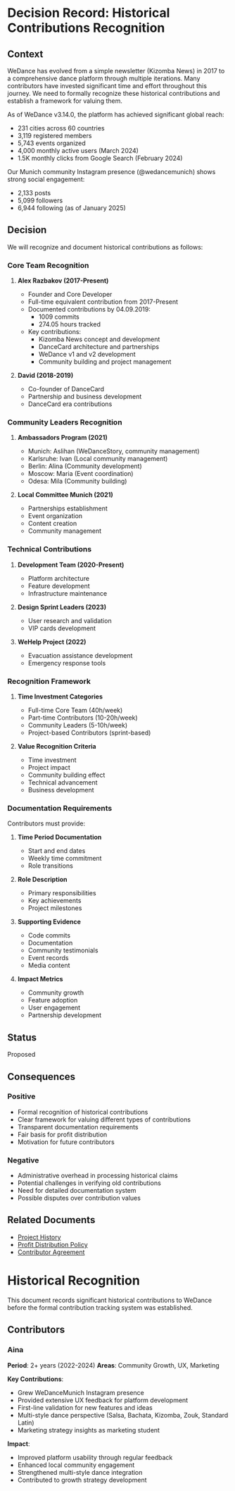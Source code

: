 # Decision Record: Historical Contributions Recognition

## Context

WeDance has evolved from a simple newsletter (Kizomba News) in 2017 to a comprehensive dance platform through multiple iterations. Many contributors have invested significant time and effort throughout this journey. We need to formally recognize these historical contributions and establish a framework for valuing them.

As of WeDance v3.14.0, the platform has achieved significant global reach:

- 231 cities across 60 countries
- 3,119 registered members
- 5,743 events organized
- 4,000 monthly active users (March 2024)
- 1.5K monthly clicks from Google Search (February 2024)

Our Munich community Instagram presence (@wedancemunich) shows strong social engagement:

- 2,133 posts
- 5,099 followers
- 6,944 following
  (as of January 2025)

## Decision

We will recognize and document historical contributions as follows:

### Core Team Recognition

1. **Alex Razbakov (2017-Present)**

   - Founder and Core Developer
   - Full-time equivalent contribution from 2017-Present
   - Documented contributions by 04.09.2019:
     - 1009 commits
     - 274.05 hours tracked
   - Key contributions:
     - Kizomba News concept and development
     - DanceCard architecture and partnerships
     - WeDance v1 and v2 development
     - Community building and project management

2. **David (2018-2019)**
   - Co-founder of DanceCard
   - Partnership and business development
   - DanceCard era contributions

### Community Leaders Recognition

1. **Ambassadors Program (2021)**

   - Munich: Aslihan (WeDanceStory, community management)
   - Karlsruhe: Ivan (Local community management)
   - Berlin: Alina (Community development)
   - Moscow: Maria (Event coordination)
   - Odesa: Mila (Community building)

2. **Local Committee Munich (2021)**
   - Partnerships establishment
   - Event organization
   - Content creation
   - Community management

### Technical Contributions

1. **Development Team (2020-Present)**

   - Platform architecture
   - Feature development
   - Infrastructure maintenance

2. **Design Sprint Leaders (2023)**

   - User research and validation
   - VIP cards development

3. **WeHelp Project (2022)**
   - Evacuation assistance development
   - Emergency response tools

### Recognition Framework

1. **Time Investment Categories**

   - Full-time Core Team (40h/week)
   - Part-time Contributors (10-20h/week)
   - Community Leaders (5-10h/week)
   - Project-based Contributors (sprint-based)

2. **Value Recognition Criteria**
   - Time investment
   - Project impact
   - Community building effect
   - Technical advancement
   - Business development

### Documentation Requirements

Contributors must provide:

1. **Time Period Documentation**

   - Start and end dates
   - Weekly time commitment
   - Role transitions

2. **Role Description**

   - Primary responsibilities
   - Key achievements
   - Project milestones

3. **Supporting Evidence**

   - Code commits
   - Documentation
   - Community testimonials
   - Event records
   - Media content

4. **Impact Metrics**
   - Community growth
   - Feature adoption
   - User engagement
   - Partnership development

## Status

Proposed

## Consequences

### Positive

- Formal recognition of historical contributions
- Clear framework for valuing different types of contributions
- Transparent documentation requirements
- Fair basis for profit distribution
- Motivation for future contributors

### Negative

- Administrative overhead in processing historical claims
- Potential challenges in verifying old contributions
- Need for detailed documentation system
- Possible disputes over contribution values

## Related Documents

- [Project History](/docs/content/20.business/1.history.md)
- [Profit Distribution Policy](/docs/content/30.governance/decisions/003-profit-distribution.md)
- [Contributor Agreement](/docs/content/40.operations/contributor-agreement.md)

# Historical Recognition

This document records significant historical contributions to WeDance before the formal contribution tracking system was established.

## Contributors

### Aina

**Period**: 2+ years (2022-2024)
**Areas**: Community Growth, UX, Marketing

**Key Contributions**:

- Grew WeDanceMunich Instagram presence
- Provided extensive UX feedback for platform development
- First-line validation for new features and ideas
- Multi-style dance perspective (Salsa, Bachata, Kizomba, Zouk, Standard Latin)
- Marketing strategy insights as marketing student

**Impact**:

- Improved platform usability through regular feedback
- Enhanced local community engagement
- Strengthened multi-style dance integration
- Contributed to growth strategy development
